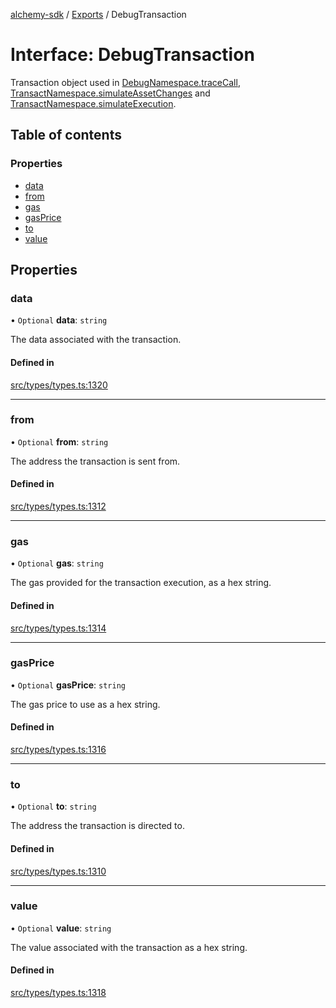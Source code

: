 [alchemy-sdk](../README.md) / [Exports](../modules.md) / DebugTransaction

# Interface: DebugTransaction

Transaction object used in [DebugNamespace.traceCall](../classes/DebugNamespace.md#tracecall), [TransactNamespace.simulateAssetChanges](../classes/TransactNamespace.md#simulateassetchanges) and [TransactNamespace.simulateExecution](../classes/TransactNamespace.md#simulateexecution).

## Table of contents

### Properties

- [data](DebugTransaction.md#data)
- [from](DebugTransaction.md#from)
- [gas](DebugTransaction.md#gas)
- [gasPrice](DebugTransaction.md#gasprice)
- [to](DebugTransaction.md#to)
- [value](DebugTransaction.md#value)

## Properties

### data

• `Optional` **data**: `string`

The data associated with the transaction.

#### Defined in

[src/types/types.ts:1320](https://github.com/alchemyplatform/alchemy-sdk-js/blob/89d639ce/src/types/types.ts#L1320)

___

### from

• `Optional` **from**: `string`

The address the transaction is sent from.

#### Defined in

[src/types/types.ts:1312](https://github.com/alchemyplatform/alchemy-sdk-js/blob/89d639ce/src/types/types.ts#L1312)

___

### gas

• `Optional` **gas**: `string`

The gas provided for the transaction execution, as a hex string.

#### Defined in

[src/types/types.ts:1314](https://github.com/alchemyplatform/alchemy-sdk-js/blob/89d639ce/src/types/types.ts#L1314)

___

### gasPrice

• `Optional` **gasPrice**: `string`

The gas price to use as a hex string.

#### Defined in

[src/types/types.ts:1316](https://github.com/alchemyplatform/alchemy-sdk-js/blob/89d639ce/src/types/types.ts#L1316)

___

### to

• `Optional` **to**: `string`

The address the transaction is directed to.

#### Defined in

[src/types/types.ts:1310](https://github.com/alchemyplatform/alchemy-sdk-js/blob/89d639ce/src/types/types.ts#L1310)

___

### value

• `Optional` **value**: `string`

The value associated with the transaction as a hex string.

#### Defined in

[src/types/types.ts:1318](https://github.com/alchemyplatform/alchemy-sdk-js/blob/89d639ce/src/types/types.ts#L1318)
